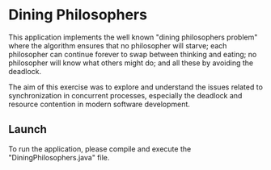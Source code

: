 # Dining Philosophers
This application implements the well known "dining philosophers problem" where the algorithm ensures that no philosopher will starve; each philosopher can continue forever to swap between thinking and eating; no philosopher will know what others might do; and all these by avoiding the deadlock.

The aim of this exercise was to explore and understand the issues related to synchronization in concurrent processes, especially the deadlock and resource contention in modern software development.

## Launch
To run the application, please compile and execute the "DiningPhilosophers.java" file. 